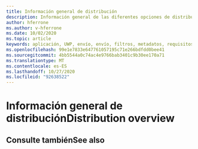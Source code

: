 ```yaml
---
title: Información general de distribución
description: Información general de las diferentes opciones de distribución para distintas plataformas y almacenes de publicación compatibles.
author: hferrone
ms.author: v-hferrone
ms.date: 10/02/2020
ms.topic: article
keywords: aplicación, UWP, envío, envío, filtros, metadatos, requisitos del sistema, palabras clave, Wack, certificación, paquete, appx, comercialización
ms.openlocfilehash: 99e1e7833e647761057195c71e266bdfdd0bee41
ms.sourcegitcommit: 4bb5544a0c74ac4e9766bab3401c9b30ee170a71
ms.translationtype: MT
ms.contentlocale: es-ES
ms.lasthandoff: 10/27/2020
ms.locfileid: "92638522"
---
```

# <a name="distribution-overview"></a><span data-ttu-id="6b37f-104">Información general de distribución</span><span class="sxs-lookup"><span data-stu-id="6b37f-104">Distribution overview</span></span>

## <a name="see-also"></a><span data-ttu-id="6b37f-105">Consulte también</span><span class="sxs-lookup"><span data-stu-id="6b37f-105">See also</span></span>